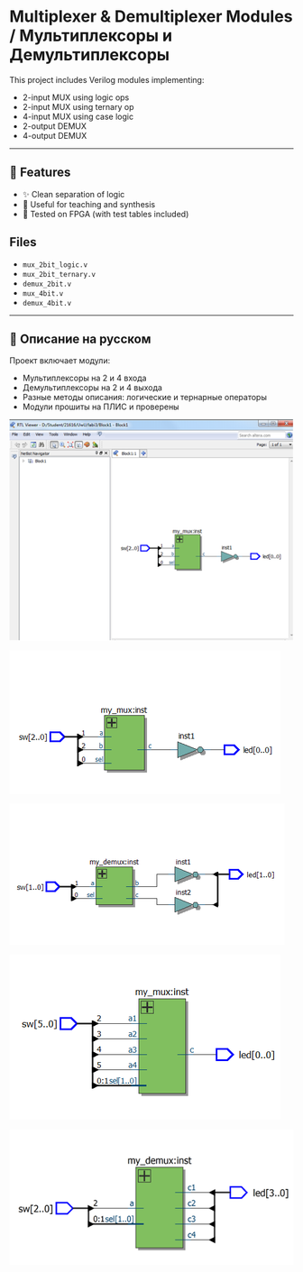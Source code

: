 # Multiplexer & Demultiplexer Modules / Мультиплексоры и Демультиплексоры

This project includes Verilog modules implementing:
- 2-input MUX using logic ops
- 2-input MUX using ternary op
- 4-input MUX using case logic
- 2-output DEMUX
- 4-output DEMUX

---

## 🔧 Features

- ✨ Clean separation of logic
- 🧠 Useful for teaching and synthesis
- 🧪 Tested on FPGA (with test tables included)

## Files

- `mux_2bit_logic.v`
- `mux_2bit_ternary.v`
- `demux_2bit.v`
- `mux_4bit.v`
- `demux_4bit.v`

---

## 📘 Описание на русском

Проект включает модули:
- Мультиплексоры на 2 и 4 входа
- Демультиплексоры на 2 и 4 выхода
- Разные методы описания: логические и тернарные операторы
- Модули прошиты на ПЛИС и проверены

![alt text](image.png)

![alt text](image-1.png)

![alt text](image-2.png)

![alt text](image-3.png)

![alt text](image-4.png)